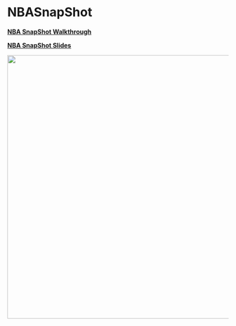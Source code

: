 # NBASnapShot

**[NBA SnapShot Walkthrough](https://youtube.com/shorts/arp9LDqFtoA)**

**[NBA SnapShot Slides](https://docs.google.com/presentation/d/1B95tL0188Gz-HNKuxE7NEQVH8iTPeFKZ3n0BbMPLC90/edit?usp=sharing)**

 <img src="https://github.com/user-attachments/assets/d37ed4c7-8587-4743-ac9a-6e31747a6984" width=600>


